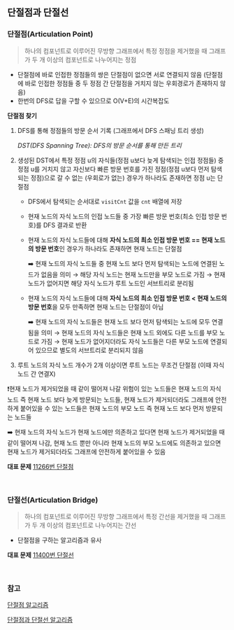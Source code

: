 ## 단절점과 단절선

### 단절점(Articulation Point)

> 하나의 컴포넌트로 이루어진 무방향 그래프에서 특정 정점을 제거했을 때 그래프가 두 개 이상의 컴포넌트로 나누어지는 정점

- 단절점에 바로 인접한 정점들의 쌍은 단절점이 없으면 서로 연결되지 않음 (단절점에 바로 인접한 정점들 중 두 정점 간 단절점을 거치지 않는 우회경로가 존재하지 않음)
- 한번의 DFS로 답을 구할 수 있으므로 O(V+E)의 시간복잡도

**단절점 찾기**

1. DFS를 통해 정점들의 방문 순서 기록 (그래프에서 DFS 스패닝 트리 생성)

   _DST(DFS Spanning Tree): DFS의 방문 순서를 통해 만든 트리_

2. 생성된 DST에서 특정 정점 u의 자식들(정점 u보다 늦게 탐색되는 인접 정점들) 중 정점 u를 거치지 않고 자신보다 빠른 방문 번호를 가진 정점(정점 u보다 먼저 탐색되는 정점)으로 갈 수 없는 (우회로가 없는) 경우가 하나라도 존재하면 정점 u는 단절점

   - DFS에서 탐색되는 순서대로 `visitCnt` 값을 `cnt` 배열에 저장
   - 현재 노드의 자식 노드의 인접 노드들 중 가장 빠른 방문 번호(최소 인접 방문 번호)를 DFS 결과로 반환
   - 현재 노드의 자식 노드들에 대해 **자식 노드의 최소 인접 방문 번호 == 현재 노드의 방문 번호**인 경우가 하나라도 존재하면 현재 노드는 단절점

     ➡️ 현재 노드의 자식 노드들 중 현재 노드 보다 먼저 탐색되는 노드에 연결된 노드가 없음을 의미 → 해당 자식 노드는 현재 노드만을 부모 노드로 가짐 → 현재 노드가 없어지면 해당 자식 노드가 루트 노드인 서브트리로 분리됨

   - 현재 노드의 자식 노드들에 대해 **자식 노드의 최소 인접 방문 번호 < 현재 노드의 방문 번호**을 모두 만족하면 현재 노드는 단절점이 아님

     ➡️ 현재 노드의 자식 노드들은 현재 노드 보다 먼저 탐색되는 노드에 모두 연결됨을 의미 → 현재 노드의 자식 노드들은 현재 노드 외에도 다른 노드를 부모 노드로 가짐 → 현재 노드가 없어지더라도 자식 노드들은 다른 부모 노드에 연결되어 있으므로 별도의 서브트리로 분리되지 않음

3. 루트 노드의 자식 노드 개수가 2개 이상이면 루트 노드는 무조건 단절점 (이때 자식 노드 간 연결X)

❗현재 노드가 제거되었을 때 같이 떨어져 나갈 위험이 있는 노드들은 현재 노드의 자식 노드 즉 현재 노드 보다 늦게 방문되는 노드들, 현재 노드가 제거되더라도 그래프에 안전하게 붙어있을 수 있는 노드들은 현재 노드의 부모 노드 즉 현재 노드 보다 먼저 방문되는 노드들

➡️ 현재 노드의 자식 노드가 현재 노드에만 의존하고 있다면 현재 노드가 제거되었을 때 같이 떨어져 나감, 현재 노드 뿐만 아니라 현재 노드의 부모 노드에도 의존하고 있으면 현재 노드가 제거되더라도 그래프에 안전하게 붙어있을 수 있음

**대표 문제** [11266번 단절점](https://www.acmicpc.net/problem/11266)

<br/>

### 단절선(Articulation Bridge)

> 하나의 컴포넌트로 이루어진 무방향 그래프에서 특정 간선을 제거했을 때 그래프가 두 개 이상의 컴포넌트로 나누어지는 간선

- 단절점을 구하는 알고리즘과 유사

**대표 문제** [11400번 단절선](https://www.acmicpc.net/problem/11400)

<br/>

### 참고

[단절점 알고리즘](https://ip99202.github.io/posts/%EB%8B%A8%EC%A0%88%EC%A0%90-%EC%95%8C%EA%B3%A0%EB%A6%AC%EC%A6%98/)

[단절점과 단절선 알고리즘](https://velog.io/@corone_hi/%EB%8B%A8%EC%A0%88%EC%A0%90-%EB%8B%A8%EC%A0%88%EC%84%A0-%EC%95%8C%EA%B3%A0%EB%A6%AC%EC%A6%98)
